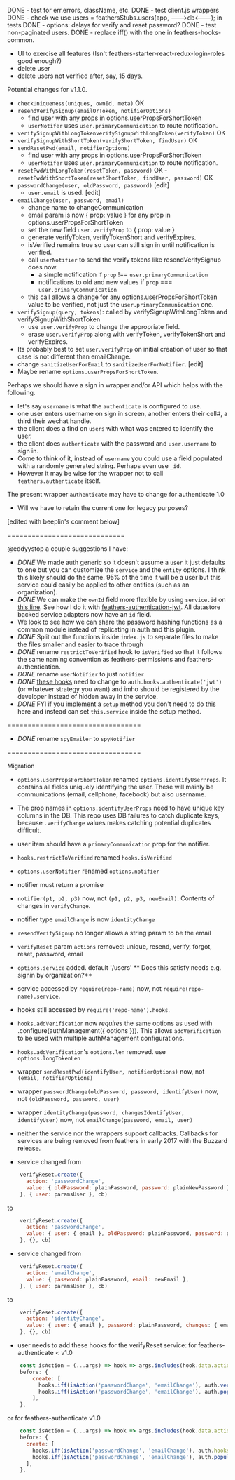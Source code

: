 
DONE - test for err.errors, className, etc.
DONE - test client.js wrappers
DONE - check we use     users = feathersStubs.users(app, --->db<---); in tests
DONE - options: delays for verify and reset password?
DONE - test non-paginated users.
DONE - replace iff() with the one in feathers-hooks-common.

- UI to exercise all features (Isn't feathers-starter-react-redux-login-roles good enough?)
- delete user
- delete users not verified after, say, 15 days.


Potential changes for v1.1.0.
- `checkUniqueness(uniques, ownId, meta)` OK
- `resendVerifySignup(emailOrToken, notifierOptions)`
    - find user with any props in options.userPropsForShortToken
    - `userNotifer` uses `user.primaryCommunication` to route notification.
- `verifySignupWithLongTokenverifySignupWithLongToken(verifyToken)` OK
- `verifySignupWithShortToken(verifyShortToken, findUser)` OK
- `sendResetPwd(email, notifierOptions)`
    - find user with any props in options.userPropsForShortToken
    - `userNotifer` uses `user.primaryCommunication` to route notification.
- `resetPwdWithLongToken(resetToken, password)` OK
-`resetPwdWithShortToken(resetShortToken, findUser, password)` OK
- `passwordChange(user, oldPassword, password)` [edit]
    - `user.email` is used. [edit]
- `emailChange(user, password, email)`
    - change name to changeCommunication
    - email param is now { prop: value } for any prop in options.userPropsForShortToken
    - set the new field `user.verifyProp` to { prop: value }
    - generate verifyToken, verifyTokenShort and verifyExpires.
    - isVerified remains true so user can still sign in until notification is verified.
    - call `userNotifier` to send the verify tokens like resendVerifySignup does now.
        - a simple notification if `prop` !== `user.primaryCommunication`
        - notifications to old and new values if `prop` === `user.primaryCommunication`
    - this call allows a change for any options.userPropsForShortToken value to be verified, not just the `user.primaryCommunication` one. 
- `verifySignup(query, tokens)`: called by verifySignupWithLongToken and verifySignupWithShortToken
    - use `user.verifyProp` to change the appropriate field.
    - erase `user.verifyProp` along with verifyToken, verifyTokenShort and verifyExpires.
- Its probably best to set `user.verifyProp` on initial creation of user so that case is not different than emailChange.
- change `sanitizeUserForEmail` to `sanitizeUserForNotifier`. [edit]
- Maybe rename `options.userPropsForShortToken`.

Perhaps we should have a sign in wrapper and/or API which helps with the following.
- let's say `username` is what the `authenticate` is configured to use.
- one user enters username on sign in screen, another enters their cell#, a third their wechat handle.
- the client does a find on `users` with what was entered to identify the user.
- the client does `authenticate` with the password and `user.username` to sign in.
- Come to think of it, instead of `username` you could use a field populated with a randomly generated string. Perhaps even use `_id`.
- However it may be wise for the wrapper not to call `feathers.authenticate` itself.
    
The present wrapper `authenticate` may have to change for authenticate 1.0
- Will we have to retain the current one for legacy purposes?

[edited with beeplin's comment below]

=============================

@eddyystop a couple suggestions I have:

- *DONE* We made auth generic so it doesn't assume a `user` it just defaults to one but you can customize the `service` and the `entity` options. I think this likely should do the same. 95% of the time it will be a user but this service could easily be applied to other entities (such as an organization).
- *DONE* We can make the `ownId` field more flexible by using `service.id` on [this line](https://github.com/eddyystop/feathers-service-verify-reset/blob/master/src/index.js#L463). See how I do it with [feathers-authentication-jwt](https://github.com/feathersjs/feathers-authentication-jwt/blob/master/src/verifier.js#L21). All datastore backed service adapters now have an `id` field.
- We look to see how we can share the password hashing functions as a common module instead of replicating in auth and this plugin.
- *DONE* Split out the functions inside `index.js` to separate files to make the files smaller and easier to trace through
- *DONE* rename `restrictToVerified` hook to `isVerified` so that it follows the same naming convention as feathers-permissions and feathers-authentication.
- *DONE* rename `userNotifier` to just `notifier`
- *DONE* [these hooks](https://github.com/eddyystop/feathers-service-verify-reset/blob/master/src/index.js#L381-L382) need to change to `auth.hooks.authenticate('jwt')`(or whatever strategy you want) and imho should be registered by the developer instead of hidden away in the service.
- *DONE* FYI if you implement a `setup` method you don't need to do [this](https://github.com/eddyystop/feathers-service-verify-reset/blob/master/src/index.js#L390) here and instead can set `this.service` inside the setup method.

=================================

- *DONE* rename `spyEmailer` to `spyNotifier`

=================================

Migration
- `options.userPropsForShortToken` renamed `options.identifyUserProps`.
It contains all fields uniquely identifying the user.
These will mainly be communications (email, cellphone, facebook) but also username.
- The prop names in `options.identifyUserProps` need to have unique key columns in the DB.
This repo uses DB failures to catch duplicate keys,
because `.verifyChange` values makes catching potential duplicates difficult.
- user item should have a `primaryCommunication` prop for the notifier.
- `hooks.restrictToVerified` renamed `hooks.isVerified`
- `options.userNotifier` renamed `options.notifier`
- notifier must return a promise
- `notifier(p1, p2, p3)` now, not `(p1, p2, p3, newEmail)`. Contents of changes in `verifyChange`.
- notifier type `emailChange` is now `identityChange`
- `resendVerifySignup` no longer allows a string param to be the email
- `verifyReset` param `actions` removed: unique, resend, verify, forgot, reset, password, email
- `options.service` added. default '/users' ** Does this satisfy needs e.g. signin by organization?**
- service accessed by `require(repo-name)` now, not `require(repo-name).service`.
- hooks still accessed by `require('repo-name').hooks`.
- `hooks.addVerification` now *requires* the same options as used with .configure(authManagement({ options })).
This allows `addVerification` to be used with multiple authManagement configurations.
- `hooks.addVerification`'s `options.len` removed. use `options.longTokenLen`
- wrapper `sendResetPwd(identifyUser, notifierOptions)` now, not `(email, notifierOptions)`
- wrapper `passwordChange(oldPassword, password, identifyUser)` now, not `(oldPassword, password, user)`
- wrapper `identityChange(password, changesIdentifyUser, identifyUser)` now, not `emailChange(password, email, user)`
- neither the service nor the wrappers support callbacks.
Callbacks for services are being removed from feathers in early 2017 with the Buzzard release.

- service changed from
```javascript
    verifyReset.create({
      action: 'passwordChange',
      value: { oldPassword: plainPassword, password: plainNewPassword },
    }, { user: paramsUser }, cb)
```
to
```javascript
    verifyReset.create({
      action: 'passwordChange',
      value: { user: { email }, oldPassword: plainPassword, password: plainNewPassword },
    }, {}, cb)
```
- service changed from
```javascript
    verifyReset.create({
      action: 'emailChange',
      value: { password: plainPassword, email: newEmail },
    }, { user: paramsUser }, cb)
```
to
```javascript
    verifyReset.create({
      action: 'identityChange',
      value: { user: { email }, password: plainPassword, changes: { email, cellphone } },
    }, {}, cb)
```


- user needs to add these hooks for the verifyReset service:
  for feathers-authenticate < v1.0
```javascript
    const isAction = (...args) => hook => args.includes(hook.data.action);
    before: {
        create: [
          hooks.iff(isAction('passwordChange', 'emailChange'), auth.verifyToken()),
          hooks.iff(isAction('passwordChange', 'emailChange'), auth.populateUser()),
        ],
    },
````
  or for feathers-authenticate v1.0
```javascript
    const isAction = (...args) => hook => args.includes(hook.data.action);
    before: {
      create: [
        hooks.iff(isAction('passwordChange', 'emailChange'), auth.hooks.authenticate('jwt')),
        hooks.iff(isAction('passwordChange', 'emailChange'), auth.populateUser()),
      ],
    },
```
